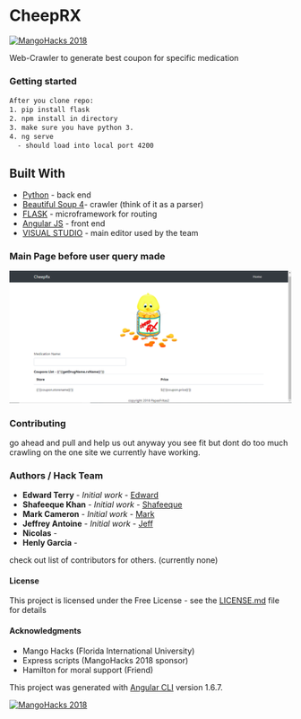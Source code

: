 # CheepRX
<a href="https://mangohacks.com"> 
<img src="https://img.shields.io/badge/MangoHacks-2018-ed821e.svg?logo=data%3Aimage%2Fpng%3Bbase64%2CiVBORw0KGgoAAAANSUhEUgAAABgAAAAYCAQAAABKfvVzAAADWElEQVQ4y22SfWxTZRTGHza21mF1OhlgR0YEhOBHFDI1fgYBP9CRYIbG6HTLFIJOJG6GzG2ZCpolxlmzNBvJlllpBrJsA7UZTi1jKaXOcrl2N0tXa725er17eXN36evleikxr38gyUb7%2FHee8zsnJ08OME%2F3A%2FDfEfucJNk%2F7IJyWthzqHQMR10Dq1ehHlnyorFAqKa%2FWpeMuBzUTrMZ%2B7J%2BMvhwqoFO%2FHB79Fr8BRTnx962%2FjbORl%2F0Ln3IWX%2F94Np4M1OZTpNEkj%2Fm2DAXfxAcY88as%2FKwr5xhGwCgHsDoI8aUIcuC%2BBlw99yBAI6U6hFyxrv86Bx3AzjGN5vn%2F%2BVkUqxpKei62tgIjvgbpiE%2BY2PHvEMbUZiX%2BjRzmQqMxmv5VduP3hL6Exna5%2FRkRSFDvNeaiTXI7frkidUAgFXgEJ83jVilCWeO7N530BF9oG%2BFLiabAADdaC%2BiAXqq54b%2B7KxxCziSHzDJe7PiIeMA3oQG4UlmSHUca5BLGcRfNf8Il6deoeqV%2FYvo1%2FTskdLjyK0Uxqt0bXBt9Ali4ClwiC%2BZafE1joostBGfFIV3dhcnqtlfwZXi02QWYXyz0pgko13F%2Fhy730PndeG6jptSbcZ0V0myhigYcOk%2BRiKP6rgrC%2B9El0PaLpZtLyAB%2Bi3ylP1aBIl6i8mNWPByFu6EjfAmg8QqR9YxTd7LoX6l9EGPku86XL4s%2FAEE0LtUO0nPdbqT7aYSXtNzI51I7QFLJ5o5yq%2FBi6Ggb5ly2EoLVcH7zPOajyN4J40Lj4GxZBPHknl4GyoLxjaSU9bFqXdDbvP7DFePFeZHn9PEQ2XQfiHH3nJ%2BBABYhlpsXehZEtqa%2BtJMM03c6Vms%2BuxZqVv%2FPbI50awGdjggNplpcbc7rwXACQy7lS%2F0aStjMvXw4Ppet9pvWcmmd1xaP51UflY6OOArIUPmBanB45IQRGAdOUdC8QPHK7YVjT5Oz1gXpdZWZxhjt5GgzRO7OSBieIUWsDPaiFDlL9u1qO%2FW10vaSiNbFJ%2FJzD%2BFuprCD3EPVAwsn%2FKGtiQAFybQs1g6YM7YGfYb%2BdEeIqP6tG1bac0fWr9wQe3%2FQbRgn2OXY%2B%2BVYj%2Bq88crpA5VorbJ9UskkTwY3tTqzPXs%2FwFTeMBV0Y%2Fb3gAAAABJRU5ErkJggg%3D%3D" alt="MangoHacks 2018">
<p></a>

Web-Crawler to generate best coupon for specific medication

### Getting started

```
After you clone repo:
1. pip install flask 
2. npm install in directory
3. make sure you have python 3.
4. ng serve
  - should load into local port 4200
```

## Built With
* [Python](https://www.python.org) - back end
* [Beautiful Soup 4](https://www.crummy.com/software/BeautifulSoup/bs4/doc/)- crawler (think of it as a parser)
* [FLASK](http://flask.pocoo.org/) - microframework for routing
* [Angular JS](https://angularjs.org/) - front end
* [VISUAL STUDIO](https://www.visualstudio.com/) - main editor used by the team


### Main Page before user query made
![CHEEPRX](https://github.com/JeffAntoine/CheepRX/blob/master/capture%20cheep%20rx%20stufff.PNG)

### Contributing

go ahead and pull and help us out anyway you see fit
but dont do too much crawling on the one site we currently have working.

### Authors / Hack Team
* **Edward Terry** - *Initial work* - [Edward](https://github.com/EdTerry)
* **Shafeeque Khan** - *Initial work* - [Shafeeque](https://github.com/skhan064)
* **Mark Cameron** - *Initial work* - [Mark](https://github.com/markcam73)
* **Jeffrey Antoine** - *Initial work* - [Jeff](https://github.com/JeffAntoine)
* **Nicolas** - 
* **Henly Garcia** -

check out list of contributors for others. (currently none)

#### License

This project is licensed under the Free License - see the [LICENSE.md](LICENSE.md) file for details

#### Acknowledgments
* Mango Hacks (Florida International University)
* Express scripts (MangoHacks 2018 sponsor)
* Hamilton for moral support (Friend)

This project was generated with [Angular CLI](https://github.com/angular/angular-cli) version 1.6.7.

<a href="https://mangohacks.com"> 
<img src="https://img.shields.io/badge/MangoHacks-2018-ed821e.svg?logo=data%3Aimage%2Fpng%3Bbase64%2CiVBORw0KGgoAAAANSUhEUgAAABgAAAAYCAQAAABKfvVzAAADWElEQVQ4y22SfWxTZRTGHza21mF1OhlgR0YEhOBHFDI1fgYBP9CRYIbG6HTLFIJOJG6GzG2ZCpolxlmzNBvJlllpBrJsA7UZTi1jKaXOcrl2N0tXa725er17eXN36evleikxr38gyUb7%2FHee8zsnJ08OME%2F3A%2FDfEfucJNk%2F7IJyWthzqHQMR10Dq1ehHlnyorFAqKa%2FWpeMuBzUTrMZ%2B7J%2BMvhwqoFO%2FHB79Fr8BRTnx962%2FjbORl%2F0Ln3IWX%2F94Np4M1OZTpNEkj%2Fm2DAXfxAcY88as%2FKwr5xhGwCgHsDoI8aUIcuC%2BBlw99yBAI6U6hFyxrv86Bx3AzjGN5vn%2F%2BVkUqxpKei62tgIjvgbpiE%2BY2PHvEMbUZiX%2BjRzmQqMxmv5VduP3hL6Exna5%2FRkRSFDvNeaiTXI7frkidUAgFXgEJ83jVilCWeO7N530BF9oG%2BFLiabAADdaC%2BiAXqq54b%2B7KxxCziSHzDJe7PiIeMA3oQG4UlmSHUca5BLGcRfNf8Il6deoeqV%2FYvo1%2FTskdLjyK0Uxqt0bXBt9Ali4ClwiC%2BZafE1joostBGfFIV3dhcnqtlfwZXi02QWYXyz0pgko13F%2Fhy730PndeG6jptSbcZ0V0myhigYcOk%2BRiKP6rgrC%2B9El0PaLpZtLyAB%2Bi3ylP1aBIl6i8mNWPByFu6EjfAmg8QqR9YxTd7LoX6l9EGPku86XL4s%2FAEE0LtUO0nPdbqT7aYSXtNzI51I7QFLJ5o5yq%2FBi6Ggb5ly2EoLVcH7zPOajyN4J40Lj4GxZBPHknl4GyoLxjaSU9bFqXdDbvP7DFePFeZHn9PEQ2XQfiHH3nJ%2BBABYhlpsXehZEtqa%2BtJMM03c6Vms%2BuxZqVv%2FPbI50awGdjggNplpcbc7rwXACQy7lS%2F0aStjMvXw4Ppet9pvWcmmd1xaP51UflY6OOArIUPmBanB45IQRGAdOUdC8QPHK7YVjT5Oz1gXpdZWZxhjt5GgzRO7OSBieIUWsDPaiFDlL9u1qO%2FW10vaSiNbFJ%2FJzD%2BFuprCD3EPVAwsn%2FKGtiQAFybQs1g6YM7YGfYb%2BdEeIqP6tG1bac0fWr9wQe3%2FQbRgn2OXY%2B%2BVYj%2Bq88crpA5VorbJ9UskkTwY3tTqzPXs%2FwFTeMBV0Y%2Fb3gAAAABJRU5ErkJggg%3D%3D" alt="MangoHacks 2018">
<p></a>
